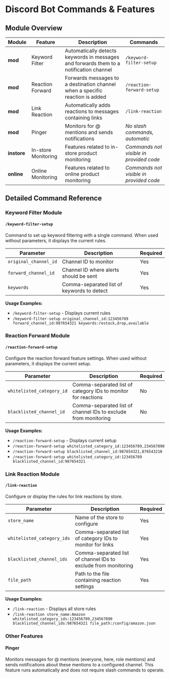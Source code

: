 # Discord Bot Commands & Features

## Module Overview

| Module | Feature | Description | Commands |
|--------|---------|-------------|----------|
| **mod** | Keyword Filter | Automatically detects keywords in messages and forwards them to a notification channel | `/keyword-filter-setup` |
| **mod** | Reaction Forward | Forwards messages to a destination channel when a specific reaction is added | `/reaction-forward-setup` |
| **mod** | Link Reaction | Automatically adds reactions to messages containing links | `/link-reaction` |
| **mod** | Pinger | Monitors for @ mentions and sends notifications | *No slash commands, automatic* |
| **instore** | In-store Monitoring | Features related to in-store product monitoring | *Commands not visible in provided code* |
| **online** | Online Monitoring | Features related to online product monitoring | *Commands not visible in provided code* |

## Detailed Command Reference

### Keyword Filter Module

#### `/keyword-filter-setup`

Command to set up keyword filtering with a single command. When used without parameters, it displays the current rules.

| Parameter | Description | Required |
|-----------|-------------|----------|
| `original_channel_id` | Channel ID to monitor | Yes |
| `forward_channel_id` | Channel ID where alerts should be sent | Yes |
| `keywords` | Comma-separated list of keywords to detect | Yes |

**Usage Examples:**
- `/keyword-filter-setup` - Displays current rules
- `/keyword-filter-setup original_channel_id:123456789 forward_channel_id:987654321 keywords:restock,drop,available`

### Reaction Forward Module

#### `/reaction-forward-setup`

Configure the reaction forward feature settings. When used without parameters, it displays the current setup.

| Parameter | Description | Required |
|-----------|-------------|----------|
| `whitelisted_category_id` | Comma-separated list of category IDs to monitor for reactions | No |
| `blacklisted_channel_id` | Comma-separated list of channel IDs to exclude from monitoring | No |

**Usage Examples:**
- `/reaction-forward-setup` - Displays current setup
- `/reaction-forward-setup whitelisted_category_id:123456789,234567890`
- `/reaction-forward-setup blacklisted_channel_id:987654321,876543210`
- `/reaction-forward-setup whitelisted_category_id:123456789 blacklisted_channel_id:987654321`

### Link Reaction Module

#### `/link-reaction`

Configure or display the rules for link reactions by store.

| Parameter | Description | Required |
|-----------|-------------|----------|
| `store_name` | Name of the store to configure | Yes |
| `whitelisted_category_ids` | Comma-separated list of category IDs to monitor for links | Yes |
| `blacklisted_channel_ids` | Comma-separated list of channel IDs to exclude from monitoring | Yes |
| `file_path` | Path to the file containing reaction settings | Yes |

**Usage Examples:**
- `/link-reaction` - Displays all store rules
- `/link-reaction store_name:Amazon whitelisted_category_ids:123456789,234567890 blacklisted_channel_ids:987654321 file_path:/config/amazon.json`

### Other Features

#### Pinger
Monitors messages for @ mentions (everyone, here, role mentions) and sends notifications about these mentions to a configured channel. This feature runs automatically and does not require slash commands to operate.